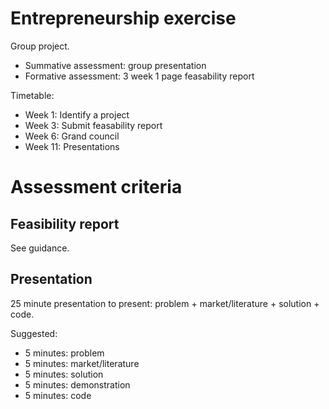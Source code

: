 # Entrepreneurship exercise

Group project.

- Summative assessment: group presentation
- Formative assessment: 3 week 1 page feasability report

Timetable:

- Week 1: Identify a project
- Week 3: Submit feasability report
- Week 6: Grand council
- Week 11: Presentations

# Assessment criteria

## Feasibility report

See guidance.

## Presentation

25 minute presentation to present: problem + market/literature + solution + code.

Suggested:

- 5 minutes: problem
- 5 minutes: market/literature
- 5 minutes: solution
- 5 minutes: demonstration
- 5 minutes: code
